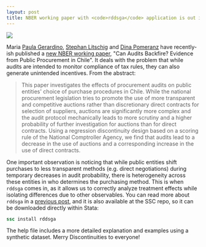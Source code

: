 ```yaml
---
layout: post
title: NBER working paper with <code>rddsga</code> application is out in the wild
---
```


![](http://ahoramismo.mx/wp-content/uploads/2015/09/ACME.jpg)

Maria [Paula Gerardino](http://www.nber.org/people/maria_paula_gerardino), [Stephan Litschig](http://www3.grips.ac.jp/~s-litschig/) and [Dina Pomeranz](https://www.econ.uzh.ch/en/people/faculty/pomeranz.html) have recently-ish published a [new NBER working paper](http://www.nber.org/papers/w23978), "Can Audits Backfire? Evidence from Public Procurement in Chile".
It deals with the problem that while audits are intended to monitor compliance of tax rules, they can also generate unintended incentives.
From the abstract:

> This paper investigates the effects of procurement audits on public entities' choice of purchase procedures in Chile. While the national procurement legislation tries to promote the use of more transparent and competitive auctions rather than discretionary direct contracts for selection of suppliers, auctions are significantly more complex and the audit protocol mechanically leads to more scrutiny and a higher probability of further investigation for auctions than for direct contracts. Using a regression discontinuity design based on a scoring rule of the National Comptroller Agency, we find that audits lead to a decrease in the use of auctions and a corresponding increase in the use of direct contracts.

One important observation is noticing that while public entities shift purchases to less transparent methods (e.g. direct negotiations) during temporary decreases in audit probability, there is heterogeneity across these entities in who determines the purchasing method.
This is when `rddsga` comes in, as it allows us to correctly analyze treatment effects while isolating differences due to other observables.
You can read more about `rddsga` in a [previous post](/posts/rddsga-intro), and it is also available at the SSC repo, so it can be downloaded directly within Stata:

```stata
ssc install rddsga
```

The help file includes a more detailed explanation and examples using a synthetic dataset. Merry Discontinuities to everyone!
